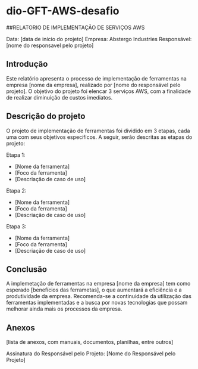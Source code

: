 # dio-GFT-AWS-desafio

##RELATORIO DE IMPLEMENTAÇÃO DE SERVIÇOS AWS

Data: [data de início do projeto]
Empresa: Abstergo Industries
Responsável: [nome do responsavel pelo projeto]

## Introdução
Este relatório apresenta o processo de implementação de ferramentas na empresa [nome da empresa],  realizado por [nome do responsável pelo projeto]. O objetivo do projeto foi elencar 3 serviços AWS, com a finalidade de realizar diminuição de custos imediatos.

## Descrição do projeto
O projeto de implementação de ferramentas foi dividido em 3 etapas, cada uma com seus objetivos específicos. A seguir, serão descritas as etapas do projeto:

Etapa 1: 
- [Nome da ferramenta]
- [Foco da ferramenta]
- [Descriação de caso de uso]

Etapa 2:
- [Nome da ferramenta]
- [Foco da ferramenta]
- [Descriação de caso de uso]

Etapa 3:
- [Nome da ferramenta]
- [Foco da ferramenta]
- [Descriação de caso de uso]

## Conclusão
A implemetação de ferramentas na empresa [nome da empresa] tem como esperado [benefícios das ferrametas], o que aumentará a eficiência e a produtividade da empresa. Recomenda-se a continuidade da utilização das ferramentas implementadas e a busca por novas tecnologias que possam melhorar ainda mais os processos da empresa.

## Anexos
[lista de anexos, com manuais, documentos, planilhas, entre outros]

Assinatura do Responsável pelo Projeto:
[Nome do Responsável pelo Projeto]
